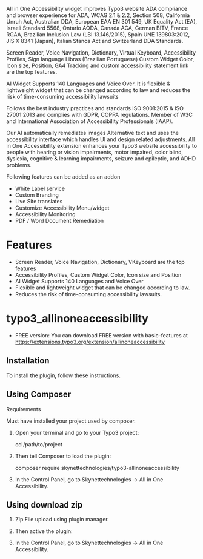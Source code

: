 All in One Accessibility widget improves Typo3  website ADA compliance and browser experience for ADA, WCAG 2.1 & 2.2, Section 508, California Unruh Act, Australian DDA, European EAA EN 301 549, UK Equality Act (EA), Israeli Standard 5568, Ontario AODA, Canada ACA, German BITV, France RGAA, Brazilian Inclusion Law (LBI 13.146/2015), Spain UNE 139803:2012, JIS X 8341 (Japan), Italian Stanca Act and Switzerland DDA Standards. 

Screen Reader, Voice Navigation, Dictionary, Virtual Keyboard, Accessibility Profiles, Sign language Libras (Brazilian Portuguese) Custom Widget Color, Icon size, Position, GA4 Tracking and custom accessibility statement link are the top features. 

AI Widget Supports 140 Languages and Voice Over. It is flexible & lightweight widget that can be changed according to law and reduces the risk of time-consuming accessibility lawsuits 

Follows the best industry practices and standards ISO 9001:2015 & ISO 27001:2013 and complies with GDPR, COPPA regulations. Member of W3C and International Association of Accessibility Professionals (IAAP). 

Our AI automatically remediates images Alternative text and uses the accessibility interface which handles UI and design related adjustments. All in One Accessibility extension enhances your Typo3 website accessibility to people with hearing or vision impairments, motor impaired, color blind, dyslexia, cognitive & learning impairments, seizure and epileptic, and ADHD problems.  


Following features can be added as an addon  
-    White Label service  
-    Custom Branding  
-    Live Site translates  
-    Customize Accessibility Menu/widget  
-    Accessibility Monitoring  
-    PDF / Word Document Remediation 

# Features

- Screen Reader, Voice Navigation, Dictionary, VKeyboard are the top features
- Accessibility Profiles, Custom Widget Color, Icon size and Position
- AI Widget Supports 140 Languages and Voice Over
- Flexible and lightweight widget that can be changed according to law.
- Reduces the risk of time-consuming accessibility lawsuits.

# typo3_allinoneaccessibility
- FREE version: You can download FREE version with basic-features at https://extensions.typo3.org/extension/allinoneaccessibility


## Installation

To install the plugin, follow these instructions.

## Using Composer

Requirements

Must have installed your project used by composer.

1. Open your terminal and go to your Typo3 project:

    cd /path/to/project

2. Then tell Composer to load the plugin:

    composer require skynettechnologies/typo3-allinoneaccessibility

3. In the Control Panel, go to Skynettechnologies → All in One Accessibility.

## Using download zip

1. Zip File upload using plugin manager.

2. Then active the plugin:

3. In the Control Panel, go to Skynettechnologies → All in One Accessibility.




